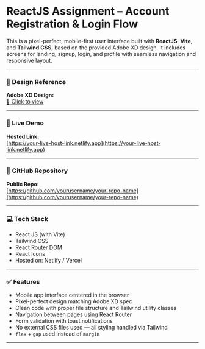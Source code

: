 # ReactJS Assignment – Account Registration & Login Flow

This is a pixel-perfect, mobile-first user interface built with **ReactJS**, **Vite**, and **Tailwind CSS**, based on the provided Adobe XD design. It includes screens for landing, signup, login, and profile with seamless navigation and responsive layout.

---

### 🎨 Design Reference

**Adobe XD Design:**  
[🔗 Click to view](https://xd.adobe.com/view/b68eea25-003d-4a5d-8fdd-d463eeb20b32-e3dd)

---

### 🔗 Live Demo

**Hosted Link:**  
[https://your-live-host-link.netlify.app](https://your-live-host-link.netlify.app)

---

### 📂 GitHub Repository

**Public Repo:**  
[https://github.com/yourusername/your-repo-name](https://github.com/yourusername/your-repo-name)

---

### 💻 Tech Stack

- React JS (with Vite)
- Tailwind CSS
- React Router DOM
- React Icons
- Hosted on: Netlify / Vercel

---

### ✅ Features

- Mobile app interface centered in the browser
- Pixel-perfect design matching Adobe XD spec
- Clean code with proper file structure and Tailwind utility classes
- Navigation between pages using React Router
- Form validation with toast notifications
- No external CSS files used — all styling handled via Tailwind
- `flex` + `gap` used instead of `margin`

---


